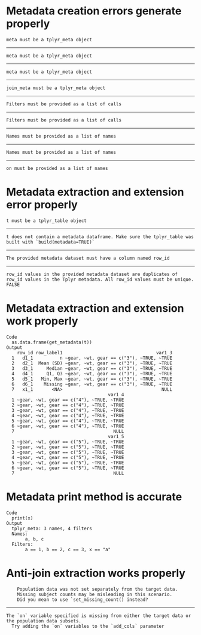# Metadata creation errors generate properly

    meta must be a tplyr_meta object

---

    meta must be a tplyr_meta object

---

    meta must be a tplyr_meta object

---

    join_meta must be a tplyr_meta object

---

    Filters must be provided as a list of calls

---

    Filters must be provided as a list of calls

---

    Names must be provided as a list of names

---

    Names must be provided as a list of names

---

    on must be provided as a list of names

# Metadata extraction and extension error properly

    t must be a tplyr_table object

---

    t does not contain a metadata dataframe. Make sure the tplyr_table was built with `build(metadata=TRUE)`

---

    The provided metadata dataset must have a column named row_id

---

    row_id values in the provided metadata dataset are duplicates of row_id values in the Tplyr metadata. All row_id values must be unique. FALSE

# Metadata extraction and extension work properly

    Code
      as.data.frame(get_metadata(t))
    Output
        row_id row_label1                                   var1_3
      1   d1_1          n ~gear, ~wt, gear == c("3"), ~TRUE, ~TRUE
      2   d2_1  Mean (SD) ~gear, ~wt, gear == c("3"), ~TRUE, ~TRUE
      3   d3_1     Median ~gear, ~wt, gear == c("3"), ~TRUE, ~TRUE
      4   d4_1     Q1, Q3 ~gear, ~wt, gear == c("3"), ~TRUE, ~TRUE
      5   d5_1   Min, Max ~gear, ~wt, gear == c("3"), ~TRUE, ~TRUE
      6   d6_1    Missing ~gear, ~wt, gear == c("3"), ~TRUE, ~TRUE
      7   x1_1       <NA>                                     NULL
                                          var1_4
      1 ~gear, ~wt, gear == c("4"), ~TRUE, ~TRUE
      2 ~gear, ~wt, gear == c("4"), ~TRUE, ~TRUE
      3 ~gear, ~wt, gear == c("4"), ~TRUE, ~TRUE
      4 ~gear, ~wt, gear == c("4"), ~TRUE, ~TRUE
      5 ~gear, ~wt, gear == c("4"), ~TRUE, ~TRUE
      6 ~gear, ~wt, gear == c("4"), ~TRUE, ~TRUE
      7                                     NULL
                                          var1_5
      1 ~gear, ~wt, gear == c("5"), ~TRUE, ~TRUE
      2 ~gear, ~wt, gear == c("5"), ~TRUE, ~TRUE
      3 ~gear, ~wt, gear == c("5"), ~TRUE, ~TRUE
      4 ~gear, ~wt, gear == c("5"), ~TRUE, ~TRUE
      5 ~gear, ~wt, gear == c("5"), ~TRUE, ~TRUE
      6 ~gear, ~wt, gear == c("5"), ~TRUE, ~TRUE
      7                                     NULL

# Metadata print method is accurate

    Code
      print(x)
    Output
      tplyr_meta: 3 names, 4 filters
      Names:
           a, b, c 
      Filters:
           a == 1, b == 2, c == 3, x == "a" 

# Anti-join extraction works properly

    	Population data was not set separately from the target data.
    	Missing subject counts may be misleading in this scenario.
    	Did you mean to use `set_missing_count() instead?

---

    The `on` variable specified is missing from either the target data or the population data subsets.
      Try adding the `on` variables to the `add_cols` parameter

